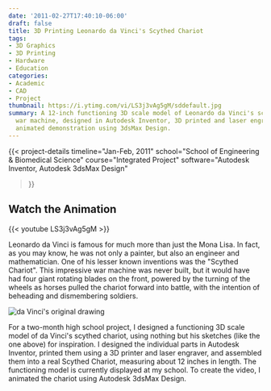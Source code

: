 ```yaml
---
date: '2011-02-27T17:40:10-06:00'
draft: false
title: 3D Printing Leonardo da Vinci's Scythed Chariot
tags:
- 3D Graphics
- 3D Printing
- Hardware
- Education
categories:
- Academic
- CAD
- Project
thumbnail: https://i.ytimg.com/vi/LS3j3vAg5gM/sddefault.jpg
summary: A 12-inch functioning 3D scale model of Leonardo da Vinci's scythed chariot
  war machine, designed in Autodesk Inventor, 3D printed and laser engraved, with
  animated demonstration using 3dsMax Design.
---
```

{{< project-details
  timeline="Jan-Feb, 2011"
  school="School of Engineering & Biomedical Science"
  course="Integrated Project"
  software="Autodesk Inventor, Autodesk 3dsMax Design"
>}}

## Watch the Animation

{{< youtube LS3j3vAg5gM >}}


Leonardo da Vinci is famous for much more than just the Mona Lisa. In fact, as you may know, he was not only a painter, but also an engineer and mathematician. One of his lesser known inventions was the "Scythed Chariot". This impressive war machine was never built, but it would have had four giant rotating blades on the front, powered by the turning of the wheels as horses pulled the chariot forward into battle, with the intention of beheading and dismembering soldiers.

![da Vinci's original drawing](https://upload.wikimedia.org/wikipedia/commons/6/6a/Scythed_chariot_by_da_Vinci.jpg)

For a two-month high school project, I designed a functioning 3D scale model of da Vinci's scythed chariot, using nothing but his sketches (like the one above) for inspiration. I designed the individual parts in Autodesk Inventor, printed them using a 3D printer and laser engraver, and assembled them into a real Scythed Chariot, measuring about 12 inches in length. The functioning model is currently displayed at my school. To create the video, I animated the chariot using Autodesk 3dsMax Design.
